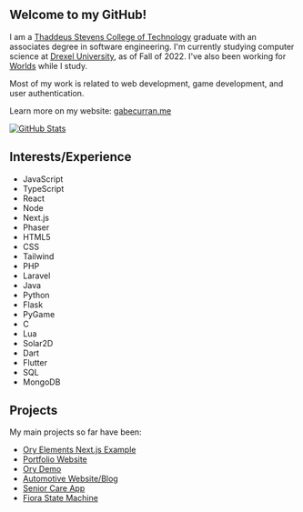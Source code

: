 ## Welcome to my GitHub!

I am a [Thaddeus Stevens College of Technology](https://stevenscollege.edu/) graduate with an associates degree in software engineering.
I'm currently studying computer science at [Drexel University](https://drexel.edu/), as of Fall of 2022.
I've also been working for [Worlds](https://www.worlds.org/) while I study.

Most of my work is related to web development, game development, and user authentication.

Learn more on my website:
[gabecurran.me](https://gabecurran.me/)

[![GitHub Stats](https://github-readme-stats.vercel.app/api/top-langs/?username=GabeCurran&langs_count=8&layout=compact&theme=dark&card_width=445)](https://github.com/anuraghazra/github-readme-stats)

## Interests/Experience
- JavaScript
- TypeScript
- React
- Node
- Next.js
- Phaser
- HTML5
- CSS
- Tailwind
- PHP
- Laravel
- Java
- Python
- Flask
- PyGame
- C
- Lua
- Solar2D
- Dart
- Flutter
- SQL
- MongoDB

## Projects
My main projects so far have been:
- [Ory Elements Next.js Example](https://github.com/ory/elements/tree/main/examples%2Fnextjs-spa)
- [Portfolio Website](https://gabecurran.me/)
- [Ory Demo](https://ory-demo.com/)
- [Automotive Website/Blog](https://github.com/GabeCurran/mccomsey)
- [Senior Care App](https://care-of-yore.herokuapp.com/)
- [Fiora State Machine](https://www.cs.drexel.edu/~gc668/fiora)
